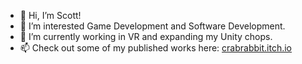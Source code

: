 - 👋 Hi, I’m Scott!
- 👀 I’m interested Game Development and Software Development. 
- 🌱 I’m currently working in VR and expanding my Unity chops.
- 📫 Check out some of my published works here: [crabrabbit.itch.io](https://crabrabbit.itch.io/)
